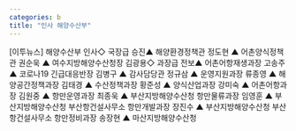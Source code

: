 ```yaml
---
categories: b
title: "인사 해양수산부"
---
```

[이투뉴스] 해양수산부 인사◇ 국장급 승진▲ 해양환경정책관 정도현 ▲ 어촌양식정책관 권순욱 ▲ 여수지방해양수산청장 김광용◇ 과장급 전보▲ 어촌어항재생과장 고송주 ▲ 코로나19 긴급대응반장 김병구 ▲ 감사담당관 정규삼 ▲ 운영지원과장 류종영 ▲ 해양공간정책과장 김태경 ▲ 수산정책과장 황준성 ▲ 양식산업과장 강미숙 ▲ 어촌어항과장 김원중 ▲ 항만운영과장 최종욱 ▲ 부산지방해양수산청 항만물류과장 임영훈 ▲ 부산지방해양수산청 부산항건설사무소 항만개발과장 장진수 ▲ 부산지방해양수산청 부산항건설사무소 항만정비과장 송장현 ▲ 마산지방해양수산청